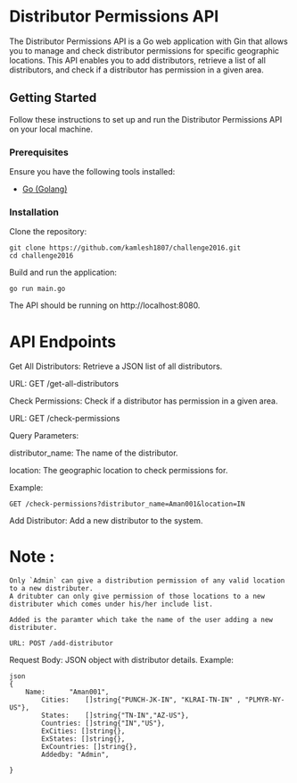 # Distributor Permissions API

The Distributor Permissions API is a Go web application with Gin that allows you to manage and check distributor permissions for specific geographic locations. This API enables you to add distributors, retrieve a list of all distributors, and check if a distributor has permission in a given area.

## Getting Started

Follow these instructions to set up and run the Distributor Permissions API on your local machine.

### Prerequisites

Ensure you have the following tools installed:

- [Go (Golang)](https://golang.org/dl/)

### Installation

 Clone the repository:

```
git clone https://github.com/kamlesh1807/challenge2016.git
cd challenge2016

```
   
   
   
Build and run the application:

```
go run main.go

```
The API should be running on http://localhost:8080.

# API Endpoints

Get All Distributors: Retrieve a JSON list of all distributors.

URL: GET /get-all-distributors

Check Permissions: Check if a distributor has permission in a given area.

URL: GET /check-permissions

Query Parameters:

distributor_name: The name of the distributor.

location: The geographic location to check permissions for.

Example:

```
GET /check-permissions?distributor_name=Aman001&location=IN

```


Add Distributor: Add a new distributor to the system.

# Note : 
```
Only `Admin` can give a distribution permission of any valid location to a new distributer.
A dritubter can only give permission of those locations to a new distributer which comes under his/her include list.

Added is the paramter which take the name of the user adding a new distributer.

```

```
URL: POST /add-distributor

```
Request Body: JSON object with distributor details.
Example:
```
json
{
    Name:      "Aman001",
		Cities:    []string{"PUNCH-JK-IN", "KLRAI-TN-IN" , "PLMYR-NY-US"},
		States:    []string{"TN-IN","AZ-US"},
		Countries: []string{"IN","US"},
		ExCities: []string{},
		ExStates: []string{},
		ExCountries: []string{},
		Addedby: "Admin",

}

```

    
